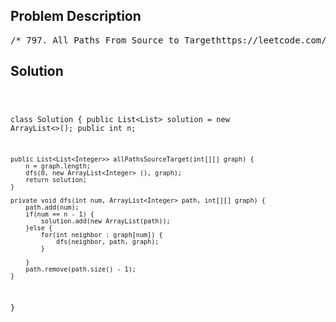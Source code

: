 <!--
<style>
  body { font-family: Arial, sans-serif; }
  .container { max-width: 100%; margin: 0 auto; padding: 10px; }
  .comment-block { max-width: 30%; background-color: #f9f9f9; padding: 10px; border-left: 5px solid #ccc; overflow-wrap: break-word; white-space: pre-wrap; }
  .code-block { background-color: #f4f4f4; padding: 10px; border: 1px solid #ddd; overflow-wrap: break-word; white-space: pre-wrap; }
</style>
-->

<div class='container'>
<h2>Problem Description</h2>
<div class='comment-block'>
<pre>
/* 797. All Paths From Source to Targethttps://leetcode.com/problems/all-paths-from-source-to-target/Given a directed acyclic graph (DAG) of n nodes labeled from 0 to n - 1,find all possible paths from node 0 to node n - 1 and return them in any order.The graph is given as follows: graph[i] is a list of all nodes you can visit from node i(i.e., there is a directed edge from node i to node graph[i][j]).Example 1:Input: graph = [[1,2],[3],[3],[]]Output: [[0,1,3],[0,2,3]]Explanation: There are two paths: 0 -> 1 -> 3 and 0 -> 2 -> 3.Example 2:Input: graph = [[4,3,1],[3,2,4],[3],[4],[]]Output: [[0,4],[0,3,4],[0,1,3,4],[0,1,2,3,4],[0,1,4]]Example 3:Input: graph = [[1],[]]Output: [[0,1]]Example 4:Input: graph = [[1,2,3],[2],[3],[]]Output: [[0,1,2,3],[0,2,3],[0,3]]Example 5:Input: graph = [[1,3],[2],[3],[]]Output: [[0,1,2,3],[0,3]]Constraints:n == graph.length2 <= n <= 150 <= graph[i][j] < ngraph[i][j] != i (i.e., there will be no self-loops).All the elements of graph[i] are unique.The input graph is guaranteed to be a DAG.*/</pre>
</div>

<h2>Solution</h2>
<div class='code-block'>
<pre><code class='language-java'>

class Solution {
    public List<List<Integer>> solution = new ArrayList<>();
    public int n;
    
    public List<List<Integer>> allPathsSourceTarget(int[][] graph) {
        n = graph.length;
        dfs(0, new ArrayList<Integer> (), graph);
        return solution;
    }
    
    private void dfs(int num, ArrayList<Integer> path, int[][] graph) {
        path.add(num);
        if(num == n - 1) {
            solution.add(new ArrayList(path));          
        }else {
            for(int neighbor : graph[num]) {
                dfs(neighbor, path, graph); 
            }
 
        }
        path.remove(path.size() - 1);
    }
}






</code></pre>
</div>
</div>
